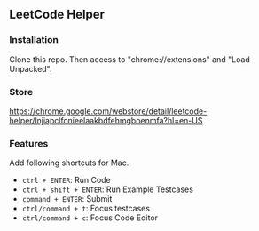 ## LeetCode Helper

### Installation

Clone this repo. Then access to "chrome://extensions" and "Load Unpacked".

### Store

https://chrome.google.com/webstore/detail/leetcode-helper/lnjiapclfonieelaakbdfehmgboenmfa?hl=en-US

### Features

Add following shortcuts for Mac.

- `ctrl + ENTER`: Run Code
- `ctrl + shift + ENTER`: Run Example Testcases
- `command + ENTER`: Submit
- `ctrl/command + t`: Focus testcases
- `ctrl/command + c`: Focus Code Editor
